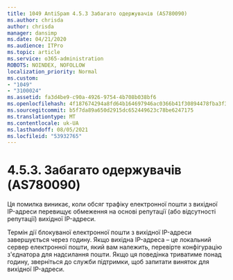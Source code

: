 ```yaml
---
title: 1049 AntiSpam 4.5.3 Забагато одержувачів (AS780090)
ms.author: chrisda
author: chrisda
manager: dansimp
ms.date: 04/21/2020
ms.audience: ITPro
ms.topic: article
ms.service: o365-administration
ROBOTS: NOINDEX, NOFOLLOW
localization_priority: Normal
ms.custom:
- "1049"
- "3100024"
ms.assetid: fa3d4be9-c90a-4926-9754-4b708b038bf6
ms.openlocfilehash: 4f187674294a8fd64b164697946ac0366b41f30894478fba3f37843730f445d8
ms.sourcegitcommit: b5f7da89a650d2915dc652449623c78be6247175
ms.translationtype: MT
ms.contentlocale: uk-UA
ms.lasthandoff: 08/05/2021
ms.locfileid: "53932765"
---
```

# <a name="453-too-many-recipients-as780090"></a>4.5.3. Забагато одержувачів (AS780090)

Ця помилка виникає, коли обсяг трафіку електронної пошти з вихідної IP-адреси перевищує обмеження на основі репутації (або відсутності репутації) вихідної IP-адреси.

Термін дії блокуваної електронної пошти з вихідної IP-адреси завершується через годину. Якщо вихідна IP-адреса – це локальний сервер електронної пошти, який вам належить, перевірте конфігурацію з'єднатора для надсилання пошти. Якщо ця поведінка триватиме понад годину, зверніться до служби підтримки, щоб запитати виняток для вихідної IP-адреси.
